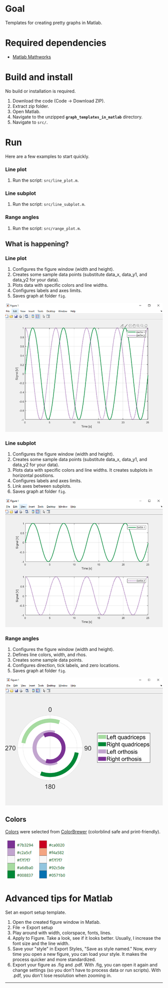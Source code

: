 # Goal

Templates for creating pretty graphs in Matlab.

# Required dependencies

- [Matlab Mathworks](https://www.mathworks.com/)

# Build and install

No build or installation is required.

1. Download the code (Code → Download ZIP).
2. Extract zip folder.
3. Open Matlab.
4. Navigate to the unzipped **`graph_templates_in_matlab`** directory.
5. Navigate to `src/`.

# Run

Here are a few examples to start quickly.

### Line plot

1. Run the script: `src/line_plot.m`.

### Line subplot

1. Run the script: `src/line_subplot.m`.

### Range angles

1. Run the script: `src/range_plot.m`.

## What is happening?

### Line plot

1. Configures the figure window (width and height).
2. Creates some sample data points (substitute data_x, data_y1, and data_y2 for your data).
3. Plots data with specific colors and line widths.
4. Configures labels and axes limits.
5. Saves graph at folder `fig`.

![Image with an example of a line plot](https://raw.githubusercontent.com/anacsousa1/graph_templates_in_matlab/master/images/line_plot.png "Image with an example of a line plot")

### Line subplot

1. Configures the figure window (width and height).
2. Creates some sample data points (substitute data_x, data_y1, and data_y2 for your data).
3. Plots data with specific colors and line widths. It creates subplots in horizontal positions.
4. Configures labels and axes limits.
5. Link axes between subplots.
6. Saves graph at folder `fig`.

![Image with an example of a line subplot](https://raw.githubusercontent.com/anacsousa1/graph_templates_in_matlab/master/images/line_subplot.png "Image with an example of a line subplot")

### Range angles

1. Configures the figure window (width and height).
2. Defines line colors, width, and rhos.
3. Creates some sample data points.
4. Configures direction, tick labels, and zero locations.
5. Saves graph at folder `fig`.

![Image with an example of a range angles plot](https://raw.githubusercontent.com/anacsousa1/graph_templates_in_matlab/master/images/range_angles.png "Image with an example of a range angles plot")


## Colors

[Colors](https://github.com/anacsousa1/graph_templates_in_matlab/blob/master/src/include/get_colors_names.m) were selected from [ColorBrewer](https://colorbrewer2.org/#type=sequential&scheme=YlGnBu&n=5) (colorblind safe and print-friendly).

![Image with an example of colors option 1](https://raw.githubusercontent.com/anacsousa1/graph_templates_in_matlab/master/images/colors1.png "Image with an example of colors option 1")
![Image with an example of colors option 2](https://raw.githubusercontent.com/anacsousa1/graph_templates_in_matlab/master/images/colors2.png "Image with an example of colors option 2")


# Advanced tips for Matlab

Set an export setup template.

1. Open the created figure window in Matlab.
2. File -> Export setup
3. Play around with width, colorspace, fonts, lines.
4. Apply to Figure. Take a look, see if it looks better. Usually, I increase the font size and the line width.
5. Save your "style" in Export Styles, "Save as style named." Now, every time you open a new figure, you can load your style. It makes the process quicker and more standardized.
6. Export your figure as .fig and .pdf. With .fig, you can open it again and change settings (so you don't have to process data or run scripts). With .pdf, you don't lose resolution when zooming in.

---
